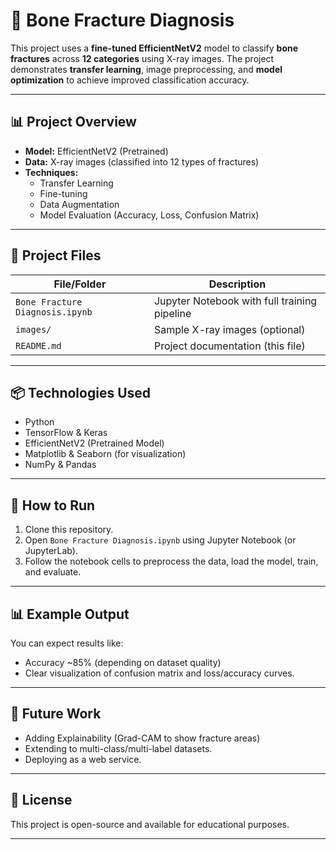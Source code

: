 
# 🩻 Bone Fracture Diagnosis

This project uses a **fine-tuned EfficientNetV2** model to classify **bone fractures** across **12 categories** using X-ray images. The project demonstrates **transfer learning**, image preprocessing, and **model optimization** to achieve improved classification accuracy.

---

## 📊 Project Overview

- **Model:** EfficientNetV2 (Pretrained)
- **Data:** X-ray images (classified into 12 types of fractures)
- **Techniques:** 
    - Transfer Learning
    - Fine-tuning
    - Data Augmentation
    - Model Evaluation (Accuracy, Loss, Confusion Matrix)

---

## 📂 Project Files

| File/Folder      | Description |
|------------------|--------------|
| `Bone Fracture Diagnosis.ipynb` | Jupyter Notebook with full training pipeline |
| `images/`        | Sample X-ray images (optional) |
| `README.md`      | Project documentation (this file) |

---

## 📦 Technologies Used

- Python
- TensorFlow & Keras
- EfficientNetV2 (Pretrained Model)
- Matplotlib & Seaborn (for visualization)
- NumPy & Pandas

---

## 🚀 How to Run

1. Clone this repository.
2. Open `Bone Fracture Diagnosis.ipynb` using Jupyter Notebook (or JupyterLab).
3. Follow the notebook cells to preprocess the data, load the model, train, and evaluate.

---

## 📊 Example Output

You can expect results like:
- Accuracy ~85% (depending on dataset quality)
- Clear visualization of confusion matrix and loss/accuracy curves.

---

## 📖 Future Work

- Adding Explainability (Grad-CAM to show fracture areas)
- Extending to multi-class/multi-label datasets.
- Deploying as a web service.

---

## 📜 License

This project is open-source and available for educational purposes.

---


